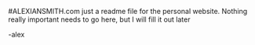 #ALEXIANSMITH.com
just a readme file for the personal website. Nothing really important needs to go here, but I will fill it out later

-alex
